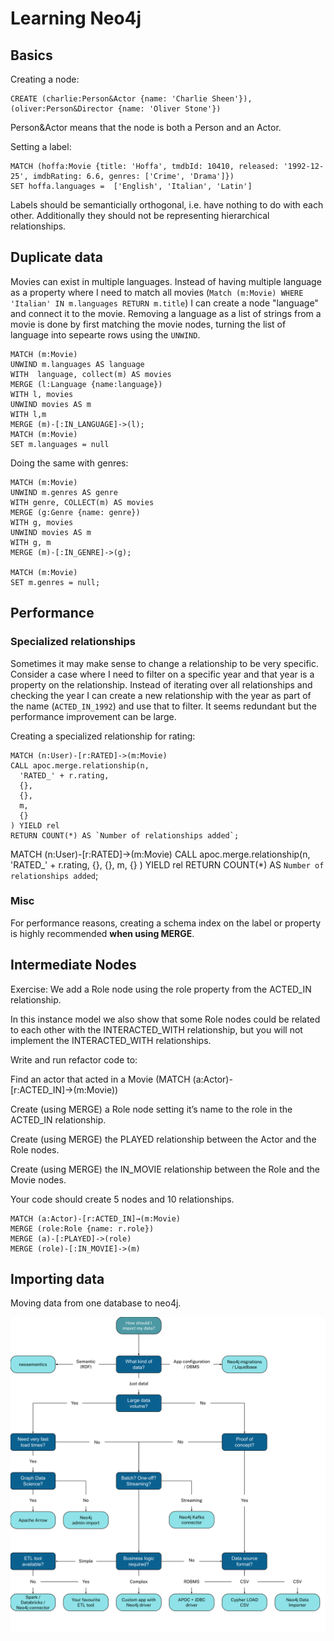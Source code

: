 # Learning Neo4j

## Basics

Creating a node:

```cypher
CREATE (charlie:Person&Actor {name: 'Charlie Sheen'}), (oliver:Person&Director {name: 'Oliver Stone'})
```

Person&Actor means that the node is both a Person and an Actor.

Setting a label:

```cypher
MATCH (hoffa:Movie {title: 'Hoffa', tmdbId: 10410, released: '1992-12-25', imdbRating: 6.6, genres: ['Crime', 'Drama']})
SET hoffa.languages =  ['English', 'Italian', 'Latin']
```

Labels should be semanticially orthogonal, i.e. have nothing to do with each other. Additionally they should not be representing hierarchical relationships.

## Duplicate data

Movies can exist in multiple languages. Instead of having multiple language as a property where I need to match all movies (`Match (m:Movie) WHERE 'Italian' IN m.languages RETURN m.title`) I can create a node "language" and connect it to the movie. Removing a language as a list of strings from a movie is done by first matching the movie nodes, turning the list of language into sepearte rows using the `UNWIND`.

```cypher
MATCH (m:Movie)
UNWIND m.languages AS language
WITH  language, collect(m) AS movies
MERGE (l:Language {name:language})
WITH l, movies
UNWIND movies AS m
WITH l,m
MERGE (m)-[:IN_LANGUAGE]->(l);
MATCH (m:Movie)
SET m.languages = null
```

Doing the same with genres:

```cypher
MATCH (m:Movie)
UNWIND m.genres AS genre
WITH genre, COLLECT(m) AS movies
MERGE (g:Genre {name: genre})
WITH g, movies
UNWIND movies AS m
WITH g, m
MERGE (m)-[:IN_GENRE]->(g);

MATCH (m:Movie)
SET m.genres = null;
```

## Performance

### Specialized relationships

Sometimes it may make sense to change a relationship to be very specific. Consider a case where I need to filter on a specific year and that year is a property on the relationship. Instead of iterating over all relationships and checking the year I can create a new relationship with the year as part of the name (`ACTED_IN_1992`) and use that to filter. It seems redundant but the performance improvement can be large.

Creating a specialized relationship for rating:

```cypher
MATCH (n:User)-[r:RATED]->(m:Movie)
CALL apoc.merge.relationship(n,
  'RATED_' + r.rating,
  {},
  {},
  m,
  {}
) YIELD rel
RETURN COUNT(*) AS `Number of relationships added`;
```

MATCH (n:User)-[r:RATED]->(m:Movie)
CALL apoc.merge.relationship(n,
  'RATED_' + r.rating,
  {},
  {},
  m,
  {}
) YIELD rel
RETURN COUNT(*) AS `Number of relationships added`;

### Misc

For performance reasons, creating a schema index on the label or property is highly recommended **when using MERGE**.

## Intermediate Nodes

Exercise:
We add a Role node using the role property from the ACTED_IN relationship.

In this instance model we also show that some Role nodes could be related to each other with the INTERACTED_WITH relationship, but you will not implement the INTERACTED_WITH relationships.

Write and run refactor code to:

Find an actor that acted in a Movie (MATCH (a:Actor)-[r:ACTED_IN]→(m:Movie))

Create (using MERGE) a Role node setting it’s name to the role in the ACTED_IN relationship.

Create (using MERGE) the PLAYED relationship between the Actor and the Role nodes.

Create (using MERGE) the IN_MOVIE relationship between the Role and the Movie nodes.

Your code should create 5 nodes and 10 relationships.

```cypher
MATCH (a:Actor)-[r:ACTED_IN]→(m:Movie) 
MERGE (role:Role {name: r.role})
MERGE (a)-[:PLAYED]->(role)
MERGE (role)-[:IN_MOVIE]->(m)
```

## Importing data

Moving data from one database to neo4j.

![Importing data with neo](assets/import-data-charts.svg)

